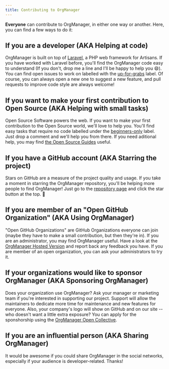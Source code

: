 ```yaml
---
title: Contributing to OrgManager
---
```


**Everyone** can contribute to OrgManager, in either one way or another. Here, you can find a few ways to do it:

## If you are a developer (AKA Helping at code)

OrgManager is built on top of [Laravel](https://laravel.com), a PHP web framework for Artisans. If you have worked with Laravel before, you'll find the OrgManager code easy to understand (If you don't, drop me a line and I'll be happy to help you :smile:). You can find open issues to work on labelled with the [up-for-grabs](https://github.com/orgmanager/orgmanager/labels/up-for-grabs) label. Of course, you can always open a new one to suggest a new feature, and pull requests to improve code style are always welcome!

## If you want to make your first contribution to Open Source (AKA Helping with small tasks)

Open Source Software powers the web. If you want to make your first contribution to the Open Source world, we'll love to help you. You'll find easy tasks that require no code labelled under the [beginners-only](https://github.com/orgmanager/orgmanager/labels/beginners-only) label. Just drop a comment and we'll help you from there. If you need aditional help, you may find [the Open Source Guides](https://opensource.guide) useful.

## If you have a GitHub account (AKA Starring the project)

Stars on GitHub are a measure of the project quality and usage. If you take a moment in starring the OrgManager repository, you'll be helping more people to find OrgManager! Just go to the [repository page](http://github.com/orgmanager/orgmanager) and click the star button at the top. :star2:

## If you are member of an "Open GitHub Organization" (AKA Using OrgManager)

"Open GitHub Organizations" are GitHub Organizations everyone can join (maybe they have to make a small contribution, but then they're in). If you are an administrator, you may find OrgManager useful. Have a look at the [OrgManager Hosted Version](doc:about-the-orgmanager-hosted-version) and report back any feedback you have. If you are member of an open organization, you can ask your administrators to try it.

## If your organizations would like to sponsor OrgManager (AKA Sponsoring OrgManager)

Does your organization use OrgManager? Ask your manager or marketing team if you're interested in supporting our project. Support will allow the maintainers to dedicate more time for maintenance and new features for everyone. Also, your company's logo will show on GitHub and on our site -- who doesn't want a little extra exposure?
You can apply for the sponshorship using the [OrgManager Open Collective](https://opencollective.com/orgmanager).

## If you are an influential person (AKA Sharing OrgManager)

It would be awesome if you could share OrgManager in the social networks, especially if your audience is developer-related. Thanks!